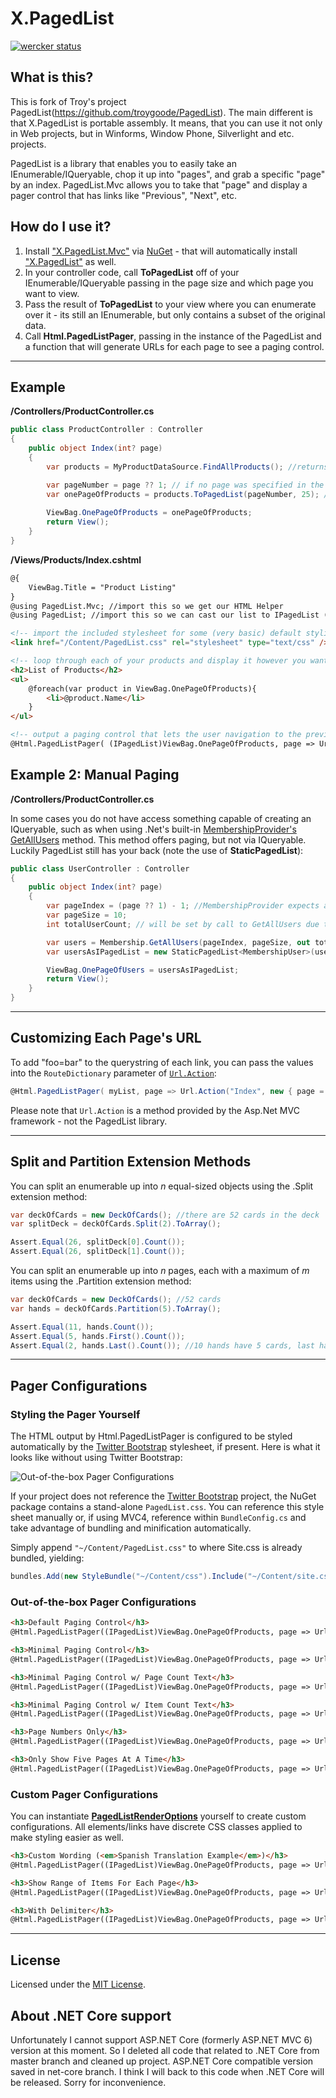 # X.PagedList

[![wercker status](https://app.wercker.com/status/d179668548bcb9e93cdb1a3563cc9e1a/s "wercker status")](https://app.wercker.com/project/bykey/d179668548bcb9e93cdb1a3563cc9e1a)

## What is this?
This is fork of Troy's project  PagedList(https://github.com/troygoode/PagedList).
The main different is that X.PagedList is portable assembly. It means, that you can use it not only in Web projects, but in Winforms, Window Phone, Silverlight and etc. projects.

PagedList is a library that enables you to easily take an IEnumerable/IQueryable, chop it up into "pages", and grab a specific "page" by an index. PagedList.Mvc allows you to take that "page" and display a pager control that has links like "Previous", "Next", etc.

## How do I use it?

1. Install ["X.PagedList.Mvc"](http://nuget.org/List/Packages/X.PagedList.Mvc) via [NuGet](http://nuget.org) - that will automatically install ["X.PagedList"](https://nuget.org/packages/X.PagedList/) as well.
2. In your controller code, call **ToPagedList** off of your IEnumerable/IQueryable passing in the page size and which page you want to view.
3. Pass the result of **ToPagedList** to your view where you can enumerate over it - its still an IEnumerable, but only contains a subset of the original data.
4. Call **Html.PagedListPager**, passing in the instance of the PagedList and a function that will generate URLs for each page to see a paging control.

<hr />

## Example

**/Controllers/ProductController.cs**

```csharp
public class ProductController : Controller
{
	public object Index(int? page)
	{
		var products = MyProductDataSource.FindAllProducts(); //returns IQueryable<Product> representing an unknown number of products. a thousand maybe?

		var pageNumber = page ?? 1; // if no page was specified in the querystring, default to the first page (1)
		var onePageOfProducts = products.ToPagedList(pageNumber, 25); // will only contain 25 products max because of the pageSize
		
		ViewBag.OnePageOfProducts = onePageOfProducts;
		return View();
	}
}
```

**/Views/Products/Index.cshtml**

```html
@{
	ViewBag.Title = "Product Listing"
}
@using PagedList.Mvc; //import this so we get our HTML Helper
@using PagedList; //import this so we can cast our list to IPagedList (only necessary because ViewBag is dynamic)

<!-- import the included stylesheet for some (very basic) default styling -->
<link href="/Content/PagedList.css" rel="stylesheet" type="text/css" />

<!-- loop through each of your products and display it however you want. we're just printing the name here -->
<h2>List of Products</h2>
<ul>
	@foreach(var product in ViewBag.OnePageOfProducts){
		<li>@product.Name</li>
	}
</ul>

<!-- output a paging control that lets the user navigation to the previous page, next page, etc -->
@Html.PagedListPager( (IPagedList)ViewBag.OnePageOfProducts, page => Url.Action("Index", new { page }) )
```

## Example 2: Manual Paging

**/Controllers/ProductController.cs**

In some cases you do not have access something capable of creating an IQueryable, such as when using .Net's built-in [MembershipProvider's GetAllUsers](http://msdn.microsoft.com/en-us/library/system.web.security.membershipprovider.getallusers.aspx) method. This method offers paging, but not via IQueryable. Luckily PagedList still has your back (note the use of **StaticPagedList**):

```csharp
public class UserController : Controller
{
	public object Index(int? page)
	{
		var pageIndex = (page ?? 1) - 1; //MembershipProvider expects a 0 for the first page
		var pageSize = 10;
		int totalUserCount; // will be set by call to GetAllUsers due to _out_ paramter :-|

		var users = Membership.GetAllUsers(pageIndex, pageSize, out totalUserCount);
		var usersAsIPagedList = new StaticPagedList<MembershipUser>(users, pageIndex + 1, pageSize, totalUserCount);

		ViewBag.OnePageOfUsers = usersAsIPagedList;
		return View();
	}
}
```

<hr />

## Customizing Each Page's URL

To add "foo=bar" to the querystring of each link, you can pass the values into the `RouteDictionary` parameter of [`Url.Action`](http://msdn.microsoft.com/en-us/library/system.web.mvc.urlhelper.action.aspx):

```csharp
@Html.PagedListPager( myList, page => Url.Action("Index", new { page = page, foo = "bar" }) )
```

Please note that `Url.Action` is a method provided by the Asp.Net MVC framework - not the PagedList library.

<hr />

## Split and Partition Extension Methods

You can split an enumerable up into <em>n</em> equal-sized objects using the .Split extension method:

```csharp
var deckOfCards = new DeckOfCards(); //there are 52 cards in the deck
var splitDeck = deckOfCards.Split(2).ToArray();

Assert.Equal(26, splitDeck[0].Count());
Assert.Equal(26, splitDeck[1].Count());
```

You can split an enumerable up into <em>n</em> pages, each with a maximum of <em>m</em> items using the .Partition extension method:

```csharp
var deckOfCards = new DeckOfCards(); //52 cards
var hands = deckOfCards.Partition(5).ToArray();

Assert.Equal(11, hands.Count());
Assert.Equal(5, hands.First().Count());
Assert.Equal(2, hands.Last().Count()); //10 hands have 5 cards, last hand only has 2 cards
```

<hr />

## Pager Configurations

### Styling the Pager Yourself

The HTML output by Html.PagedListPager is configured to be styled automatically by the [Twitter Bootstrap](http://getbootstrap.com/) stylesheet, if present. Here is what it looks like without using Twitter Bootstrap:

![Out-of-the-box Pager Configurations](https://raw.github.com/kpi-ua/X.PagedList/master/DefaultPagingControlStyles.png)

If your project does not reference the [Twitter Bootstrap](http://getbootstrap.com/) project, the NuGet package contains a stand-alone `PagedList.css`. You can reference this style sheet manually or, if using MVC4, reference within `BundleConfig.cs` and take advantage of bundling and minification automatically. 

Simply append `"~/Content/PagedList.css"` to where Site.css is already bundled, yielding:

```csharp
bundles.Add(new StyleBundle("~/Content/css").Include("~/Content/site.css", "~/Content/PagedList.css"));
```

### Out-of-the-box Pager Configurations

```html
<h3>Default Paging Control</h3>
@Html.PagedListPager((IPagedList)ViewBag.OnePageOfProducts, page => Url.Action("Index", new { page = page }))

<h3>Minimal Paging Control</h3>
@Html.PagedListPager((IPagedList)ViewBag.OnePageOfProducts, page => Url.Action("Index", new { page = page }), PagedListRenderOptions.Minimal)

<h3>Minimal Paging Control w/ Page Count Text</h3>
@Html.PagedListPager((IPagedList)ViewBag.OnePageOfProducts, page => Url.Action("Index", new { page = page }), PagedListRenderOptions.MinimalWithPageCountText)

<h3>Minimal Paging Control w/ Item Count Text</h3>
@Html.PagedListPager((IPagedList)ViewBag.OnePageOfProducts, page => Url.Action("Index", new { page = page }), PagedListRenderOptions.MinimalWithItemCountText)

<h3>Page Numbers Only</h3>
@Html.PagedListPager((IPagedList)ViewBag.OnePageOfProducts, page => Url.Action("Index", new { page = page }), PagedListRenderOptions.PageNumbersOnly)

<h3>Only Show Five Pages At A Time</h3>
@Html.PagedListPager((IPagedList)ViewBag.OnePageOfProducts, page => Url.Action("Index", new { page = page }), PagedListRenderOptions.OnlyShowFivePagesAtATime)
```

### Custom Pager Configurations

You can instantiate [**PagedListRenderOptions**](https://github.com/ernado-x/X.PagedList/blob/master/src/X.PagedList.Mvc/PagedListRenderOptions.cs) yourself to create custom configurations. All elements/links have discrete CSS classes applied to make styling easier as well.

```html
<h3>Custom Wording (<em>Spanish Translation Example</em>)</h3>
@Html.PagedListPager((IPagedList)ViewBag.OnePageOfProducts, page => Url.Action("Index", new { page = page }), new PagedListRenderOptions { LinkToFirstPageFormat = "<< Primera", LinkToPreviousPageFormat = "< Anterior", LinkToNextPageFormat = "Siguiente >", LinkToLastPageFormat = "&Uacute;ltima >>" })

<h3>Show Range of Items For Each Page</h3>
@Html.PagedListPager((IPagedList)ViewBag.OnePageOfProducts, page => Url.Action("Index", new { page = page }), new PagedListRenderOptions { FunctionToDisplayEachPageNumber = page => ((page - 1) * ViewBag.Names.PageSize + 1).ToString() + "-" + (((page - 1) * ViewBag.Names.PageSize) + ViewBag.Names.PageSize).ToString(), MaximumPageNumbersToDisplay = 5 })

<h3>With Delimiter</h3>
@Html.PagedListPager((IPagedList)ViewBag.OnePageOfProducts, page => Url.Action("Index", new { page = page }), new PagedListRenderOptions { DelimiterBetweenPageNumbers = "|" })
```

<hr />

## License

Licensed under the [MIT License](http://www.opensource.org/licenses/mit-license.php).


## About .NET Core support

Unfortunately I cannot support ASP.NET Core (formerly ASP.NET MVC 6) version at this moment. So I deleted all code that related to .NET Core from master branch and cleaned up project.  ASP.NET Core  compatible version saved in  net-core branch. I think I will back to this code when .NET Core will be released. Sorry for inconvenience.
